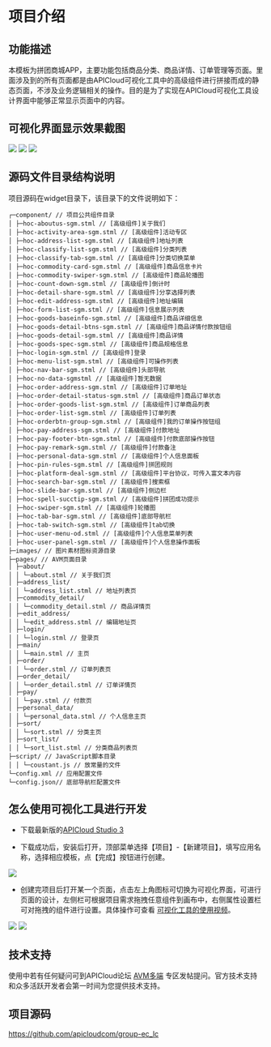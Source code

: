 # 项目介绍

## 功能描述

本模板为拼团商城APP，主要功能包括商品分类、商品详情、订单管理等页面。里面涉及到的所有页面都是由APICloud可视化工具中的高级组件进行拼接而成的静态页面，不涉及业务逻辑相关的操作。目的是为了实现在APICloud可视化工具设计界面中能够正常显示页面中的内容。

## 可视化界面显示效果截图

![](./docs/main.png)
![](./docs/sort.png)
![](./docs/user.png)

## 源码文件目录结构说明

项目源码在widget目录下，该目录下的文件说明如下：

```
┌─component/ // 项目公共组件目录 
│ ├─hoc-aboutus-sgm.stml // [高级组件]关于我们
│ ├─hoc-activity-area-sgm.stml // [高级组件]活动专区
│ ├─hoc-address-list-sgm.stml // [高级组件]地址列表
│ ├─hoc-classify-list-sgm.stml // [高级组件]分类列表
│ ├─hoc-classify-tab-sgm.stml // [高级组件]分类切换菜单 
│ ├─hoc-commodity-card-sgm.stml // [高级组件]商品信息卡片
│ ├─hoc-commodity-swiper-sgm.stml // [高级组件]商品轮播图
│ ├─hoc-count-down-sgm.stml // [高级组件]倒计时
│ ├─hoc-detail-share-sgm.stml // [高级组件]分享选择列表
│ ├─hoc-edit-address-sgm.stml // [高级组件]地址编辑
│ ├─hoc-form-list-sgm.stml // [高级组件]信息展示列表
│ ├─hoc-goods-baseinfo-sgm.stml // [高级组件]商品详细信息
│ ├─hoc-goods-detail-btns-sgm.stml // [高级组件]商品详情付款按钮组
│ ├─hoc-goods-detail-sgm.stml // [高级组件]商品详情
│ ├─hoc-goods-spec-sgm.stml // [高级组件]商品规格信息
│ ├─hoc-login-sgm.stml // [高级组件]登录
│ ├─hoc-menu-list-sgm.stml // [高级组件]可操作列表
│ ├─hoc-nav-bar-sgm.stml // [高级组件]头部导航
│ ├─hoc-no-data-sgmstml // [高级组件]暂无数据
│ ├─hoc-order-address-sgm.stml // [高级组件]订单地址
│ ├─hoc-order-detail-status-sgm.stml // [高级组件]商品订单状态
│ ├─hoc-order-goods-list-sgm.stml // [高级组件]订单商品列表
│ ├─hoc-order-list-sgm.stml // [高级组件]订单列表
│ ├─hoc-orderbtn-group-sgm.stml // [高级组件]我的订单操作按钮组
│ ├─hoc-pay-address-sgm.stml // [高级组件]付款地址
│ ├─hoc-pay-footer-btn-sgm.stml // [高级组件]付款底部操作按钮
│ ├─hoc-pay-remark-sgm.stml // [高级组件]付款备注
│ ├─hoc-personal-data-sgm.stml // [高级组件]个人信息面板
│ ├─hoc-pin-rules-sgm.stml // [高级组件]拼团规则
│ ├─hoc-platform-deal-sgm.stml // [高级组件]平台协议，可传入富文本内容
│ ├─hoc-search-bar-sgm.stml // [高级组件]搜索框
│ ├─hoc-slide-bar-sgm.stml // [高级组件]侧边栏
│ ├─hoc-spell-succtip-sgm.stml // [高级组件]拼团成功提示
│ ├─hoc-swiper-sgm.stml // [高级组件]轮播图
│ ├─hoc-tab-bar-sgm.stml // [高级组件]底部导航栏
│ ├─hoc-tab-switch-sgm.stml // [高级组件]tab切换
│ ├─hoc-user-menu-od.stml // [高级组件]个人信息菜单列表
│ ├─hoc-user-panel-sgm.stml // [高级组件]个人信息操作面板
├─images/ // 图片素材图标资源目录 
├─pages/ // AVM页面目录 
│ ├─about/ 
│ │ └─about.stml // 关于我们页 
│ ├─address_list/ 
│ │ └─address_list.stml // 地址列表页 
│ ├─commodity_detail/ 
│ │ └─commodity_detail.stml // 商品详情页 
│ ├─edit_address/ 
│ │ └─edit_address.stml // 编辑地址页 
│ ├─login/ 
│ │ └─login.stml // 登录页 
│ ├─main/ 
│ │ └─main.stml // 主页 
│ ├─order/ 
│ │ └─order.stml // 订单列表页 
│ ├─order_detail/ 
│ │ └─order_detail.stml // 订单详情页 
│ ├─pay/ 
│ │ └─pay.stml // 付款页 
│ ├─personal_data/ 
│ │ └─personal_data.stml // 个人信息主页 
│ ├─sort/ 
│ │ └─sort.stml // 分类主页 
│ ├─sort_list/ 
│ │ └─sort_list.stml // 分类商品列表页 
├─script/ // JavaScript脚本目录 
│ │ └─coustant.js // 放常量的文件 
└─config.xml // 应用配置文件
└─config.json// 底部导航栏配置文件
```
## 怎么使用可视化工具进行开发

+ 下载最新版的[APICloud Studio 3](https://www.apicloud.com/studio3#downloadBtn)

+ 下载成功后，安装后打开，顶部菜单选择【项目】-【新建项目】，填写应用名称，选择相应模板，点【完成】按钮进行创建。

![](./docs/create.png)

+ 创建完项目后打开某一个页面，点击左上角图标可切换为可视化界面，可进行页面的设计，左侧栏可根据项目需求拖拽任意组件到画布中，右侧属性设置栏可对拖拽的组件进行设置。具体操作可查看 [可视化工具的使用视频](https://www.apicloud.com/video_play/20_1825)。

![](./docs/code.png)
![](./docs/visual.png)

## 技术支持

使用中若有任何疑问可到APICloud论坛 [AVM多端](https://developer.yonyou.com/forum-71-1.html) 专区发帖提问。官方技术支持和众多活跃开发者会第一时间为您提供技术支持。


## 项目源码

https://github.com/apicloudcom/group-ec_lc


